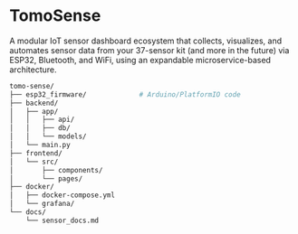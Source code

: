 # TomoSense

A modular IoT sensor dashboard ecosystem that collects, visualizes, and automates sensor data from your 37-sensor kit (and more in the future) via ESP32, Bluetooth, and WiFi, using an expandable microservice-based architecture.

```bash
tomo-sense/
├── esp32_firmware/             # Arduino/PlatformIO code
├── backend/
│   ├── app/
│   │   ├── api/
│   │   ├── db/
│   │   └── models/
│   └── main.py
├── frontend/
│   └── src/
│       ├── components/
│       └── pages/
├── docker/
│   ├── docker-compose.yml
│   └── grafana/
└── docs/
    └── sensor_docs.md
```
